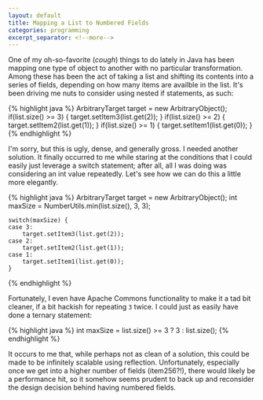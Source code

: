 ```yaml
---
layout: default
title: Mapping a List to Numbered Fields
categories: programming
excerpt_separator: <!--more-->
---
```


One of my oh-so-favorite (*cough*) things to do lately in Java has been mapping one type of object to another with no particular transformation. Among these has been the act of taking a list and shifting its contents into a series of fields, depending on how many items are availble in the list. It's been driving me nuts to consider using nested if statements, as such:

<!--more-->

{% highlight java %}
    ArbitraryTarget target = new ArbitraryObject();
    if(list.size() >= 3) {
        target.setItem3(list.get(2));
    }
    if(list.size() >= 2) {
        target.setItem2(list.get(1));
    }
    if(list.size() >= 1) {
        target.setItem1(list.get(0));
    }
{% endhighlight %}

I'm sorry, but this is ugly, dense, and generally gross. I needed another solution. It finally occurred to me while staring at the conditions that I could easily just leverage a switch statement; after all, all I was doing was considering an int value repeatedly. Let's see how we can do this a little more elegantly.

{% highlight java %}
    ArbitraryTarget target = new ArbitraryObject();
    int maxSize = NumberUtils.min(list.size(), 3, 3);

    switch(maxSize) {
    case 3:
        target.setItem3(list.get(2));
    case 2:
        target.setItem2(list.get(1));
    case 1:
        target.setItem1(list.get(0));
    }
{% endhighlight %}

Fortunately, I even have Apache Commons functionality to make it a tad bit cleaner, if a bit hackish for repeating `3` twice. I could just as easily have done a ternary statement:

{% highlight java %}
    int maxSize = list.size() >= 3 ? 3 : list.size();
{% endhighlight %}

It occurs to me that, while perhaps not as clean of a solution, this could be made to be infinitely scalable using reflection. Unfortunately, especially once we get into a higher number of fields (item256?!), there would likely be a performance hit, so it somehow seems prudent to back up and reconsider the design decision behind having numbered fields.
